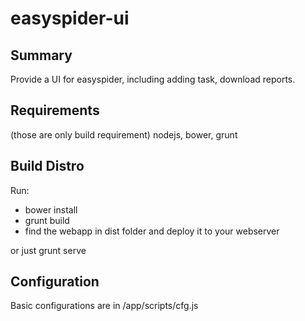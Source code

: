 easyspider-ui
=================

Summary
---------
Provide a UI for easyspider, including adding task, download reports.

Requirements
---
(those are only build requirement) nodejs, bower, grunt


Build Distro
----------
Run:
* bower install
* grunt build
* find the webapp in dist folder and deploy it to your webserver

or just grunt serve

Configuration
----------
Basic configurations are in
/app/scripts/cfg.js
